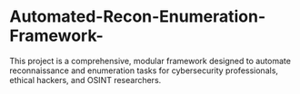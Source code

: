 # Automated-Recon-Enumeration-Framework-
This project is a comprehensive, modular framework designed to automate reconnaissance and enumeration tasks for cybersecurity professionals, ethical hackers, and OSINT researchers. 
